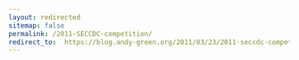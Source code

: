 ```yaml
---
layout: redirected
sitemap: false
permalink: /2011-SECCDC-competition/
redirect_to:  https://blog.andy-green.org/2011/03/23/2011-seccdc-competition/
---
```

